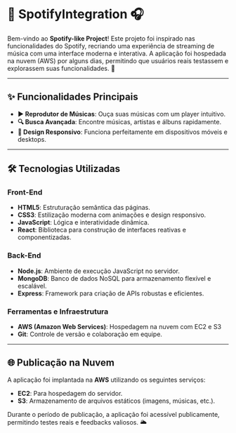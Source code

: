 # 🎵 SpotifyIntegration 🎧

Bem-vindo ao **Spotify-like Project**! Este projeto foi inspirado nas funcionalidades do Spotify, recriando uma experiência de streaming de música com uma interface moderna e interativa. A aplicação foi hospedada na nuvem (AWS) por alguns dias, permitindo que usuários reais testassem e explorassem suas funcionalidades. 🚀

---

## ✨ Funcionalidades Principais

- **▶️ Reprodutor de Músicas**: Ouça suas músicas com um player intuitivo.
- **🔍 Busca Avançada**: Encontre músicas, artistas e álbuns rapidamente.
- **📱 Design Responsivo**: Funciona perfeitamente em dispositivos móveis e desktops.

---

## 🛠️ Tecnologias Utilizadas

### Front-End
- **HTML5**: Estruturação semântica das páginas.
- **CSS3**: Estilização moderna com animações e design responsivo.
- **JavaScript**: Lógica e interatividade dinâmica.
- **React**: Biblioteca para construção de interfaces reativas e componentizadas.

### Back-End
- **Node.js**: Ambiente de execução JavaScript no servidor.
- **MongoDB**: Banco de dados NoSQL para armazenamento flexível e escalável.
- **Express**: Framework para criação de APIs robustas e eficientes.

### Ferramentas e Infraestrutura
- **AWS (Amazon Web Services)**: Hospedagem na nuvem com EC2 e S3
- **Git**: Controle de versão e colaboração em equipe.

---

## 🌐 Publicação na Nuvem

A aplicação foi implantada na **AWS** utilizando os seguintes serviços:
- **EC2**: Para hospedagem do servidor.
- **S3**: Armazenamento de arquivos estáticos (imagens, músicas, etc.).


Durante o período de publicação, a aplicação foi acessível publicamente, permitindo testes reais e feedbacks valiosos. 🌥️
